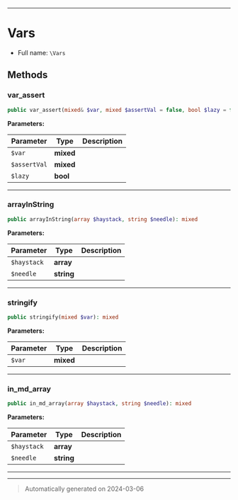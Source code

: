 ***

# Vars





* Full name: `\Vars`




## Methods


### var_assert



```php
public var_assert(mixed& $var, mixed $assertVal = false, bool $lazy = false): bool
```








**Parameters:**

| Parameter | Type | Description |
|-----------|------|-------------|
| `$var` | **mixed** |  |
| `$assertVal` | **mixed** |  |
| `$lazy` | **bool** |  |





***

### arrayInString



```php
public arrayInString(array $haystack, string $needle): mixed
```








**Parameters:**

| Parameter | Type | Description |
|-----------|------|-------------|
| `$haystack` | **array** |  |
| `$needle` | **string** |  |





***

### stringify



```php
public stringify(mixed $var): mixed
```








**Parameters:**

| Parameter | Type | Description |
|-----------|------|-------------|
| `$var` | **mixed** |  |





***

### in_md_array



```php
public in_md_array(array $haystack, string $needle): mixed
```








**Parameters:**

| Parameter | Type | Description |
|-----------|------|-------------|
| `$haystack` | **array** |  |
| `$needle` | **string** |  |





***


***
> Automatically generated on 2024-03-06
